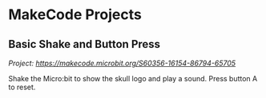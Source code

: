 # MakeCode Projects
## Basic Shake and Button Press
_Project: https://makecode.microbit.org/S60356-16154-86794-65705_

Shake the Micro:bit to show the skull logo and play a sound. Press button A to reset.
